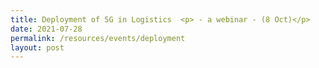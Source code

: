 ```yaml
---
title: Deployment of 5G in Logistics  <p> - a webinar - (8 Oct)</p>
date: 2021-07-28
permalink: /resources/events/deployment
layout: post
---
```








